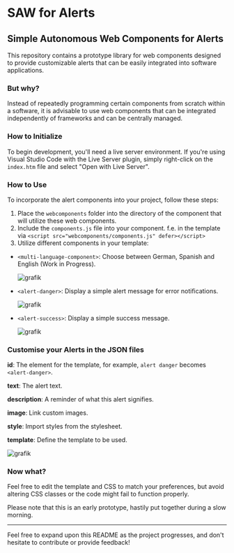 # SAW for Alerts

## Simple Autonomous Web Components for Alerts

This repository contains a prototype library for web components designed to provide customizable alerts that can be easily integrated into software applications.


### But why?

Instead of repeatedly programming certain components from scratch within a software, it is advisable to use web components that can be integrated independently of frameworks and can be centrally managed.


### How to Initialize

To begin development, you'll need a live server environment. If you're using Visual Studio Code with the Live Server plugin, simply right-click on the `index.htm` file and select "Open with Live Server".


### How to Use

To incorporate the alert components into your project, follow these steps:

1. Place the `webcomponents` folder into the directory of the component that will utilize these web components.
2. Include the `components.js` file into your component.
   f.e. in the template via `<script src="webcomponents/components.js" defer></script>`
4. Utilize different components in your template:

- `<multi-language-component>`: Choose between German, Spanish and English (Work in Progress).
  
   ![grafik](https://github.com/cbauerdev/saw-for-alerts/assets/100590565/8673457c-e87c-4554-9a05-e31672e5ce75)

- `<alert-danger>`: Display a simple alert message for error notifications.
  
   ![grafik](https://github.com/cbauerdev/saw-for-alerts/assets/100590565/e6dfafbe-b4b6-4683-86b2-904e84718939)

- `<alert-success>`: Display a simple success message.
  
   ![grafik](https://github.com/cbauerdev/saw-for-alerts/assets/100590565/8aee379f-c2a3-469f-87c1-7c55b573a758)


### Customise your Alerts in the JSON files

**id**: The element for the template, for example, `alert danger` becomes `<alert-danger>`.

**text**: The alert text.

**description**: A reminder of what this alert signifies.

**image**: Link custom images.

**style**: Import styles from the stylesheet.

**template**: Define the template to be used.

![grafik](https://github.com/cbauerdev/saw-for-alerts/assets/100590565/d72e62ca-14ce-4d85-a9e4-9d1d6fa17888)



### Now what?

Feel free to edit the template and CSS to match your preferences, but avoid altering CSS classes or the code might fail to function properly.

Please note that this is an early prototype, hastily put together during a slow morning.

---

Feel free to expand upon this README as the project progresses, and don't hesitate to contribute or provide feedback!
